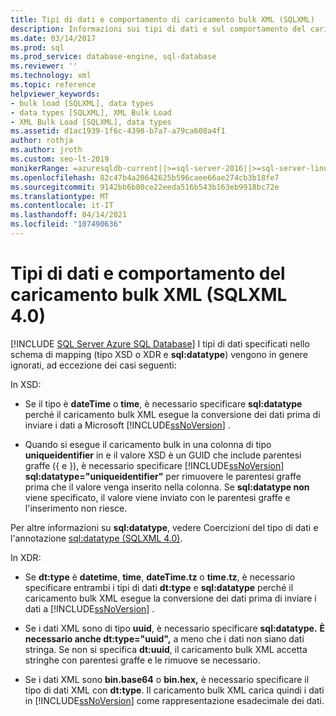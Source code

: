 ```yaml
---
title: Tipi di dati e comportamento di caricamento bulk XML (SQLXML)
description: Informazioni sui tipi di dati e sul comportamento del caricamento bulk XML in SQLXML 4.0.
ms.date: 03/14/2017
ms.prod: sql
ms.prod_service: database-engine, sql-database
ms.reviewer: ''
ms.technology: xml
ms.topic: reference
helpviewer_keywords:
- bulk load [SQLXML], data types
- data types [SQLXML], XML Bulk Load
- XML Bulk Load [SQLXML], data types
ms.assetid: d1ac1939-1f6c-4398-b7a7-a79ca608a4f1
author: rothja
ms.author: jroth
ms.custom: seo-lt-2019
monikerRange: =azuresqldb-current||>=sql-server-2016||>=sql-server-linux-2017||=azuresqldb-mi-current
ms.openlocfilehash: 82c47b4a20642625b596caee66ae274cb3b18fe7
ms.sourcegitcommit: 9142bb6b80ce22eeda516b543b163eb9918bc72e
ms.translationtype: MT
ms.contentlocale: it-IT
ms.lasthandoff: 04/14/2021
ms.locfileid: "107490636"
---
```

# <a name="data-types-and-xml-bulk-load-behavior-sqlxml-40"></a>Tipi di dati e comportamento del caricamento bulk XML (SQLXML 4.0)
[!INCLUDE [SQL Server Azure SQL Database](../../../includes/applies-to-version/sql-asdb.md)]
  I tipi di dati specificati nello schema di mapping (tipo XSD o XDR e **sql:datatype**) vengono in genere ignorati, ad eccezione dei casi seguenti:  
  
 In XSD:  
  
-   Se il tipo è **dateTime** o **time**, è necessario specificare **sql:datatype** perché il caricamento bulk XML esegue la conversione dei dati prima di inviare i dati a Microsoft [!INCLUDE[ssNoVersion](../../../includes/ssnoversion-md.md)] .  
  
-   Quando si esegue il caricamento bulk in una colonna di tipo **uniqueidentifier** in e il valore XSD è un GUID che include parentesi graffe ({ e }), è necessario specificare [!INCLUDE[ssNoVersion](../../../includes/ssnoversion-md.md)] **sql:datatype="uniqueidentifier"** per rimuovere le parentesi graffe prima che il valore venga inserito nella colonna. Se **sql:datatype non** viene specificato, il valore viene inviato con le parentesi graffe e l'inserimento non riesce.  
  
 Per altre informazioni su **sql:datatype**, vedere Coercizioni del tipo di dati e l'annotazione [sql:datatype &#40;SQLXML 4.0&#41;](../../../relational-databases/sqlxml-annotated-xsd-schemas-using/data-type-coercions-and-the-sql-datatype-annotation-sqlxml-4-0.md).  
  
 In XDR:  
  
-   Se **dt:type** è **datetime**, **time**, **dateTime.tz** o **time.tz**, è necessario specificare entrambi i tipi di dati **dt:type** e **sql:datatype** perché il caricamento bulk XML esegue la conversione dei dati prima di inviare i dati a [!INCLUDE[ssNoVersion](../../../includes/ssnoversion-md.md)] .  
  
-   Se i dati XML sono di tipo **uuid**, è necessario specificare **sql:datatype.** **È necessario anche dt:type="uuid",** a meno che i dati non siano dati stringa. Se non si specifica **dt:uuid**, il caricamento bulk XML accetta stringhe con parentesi graffe e le rimuove se necessario.  
  
-   Se i dati XML sono **bin.base64** o **bin.hex,** è necessario specificare il tipo di dati XML con **dt:type**. Il caricamento bulk XML carica quindi i dati in [!INCLUDE[ssNoVersion](../../../includes/ssnoversion-md.md)] come rappresentazione esadecimale dei dati.  
  
  

